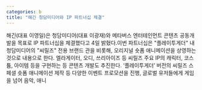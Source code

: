 ```yaml
---
categories: b
title: "해긴 청담미디어와 IP 파트너십 체결"
---
```

해긴(대표 이영일)은 청담미디어(대표 이광재)와 메타버스 엔터테인먼트 콘텐츠 공동개발을 목표로 IP 파트너십을 체결했다고 4일 밝혔다.이번 파트너십은 "플레이투게더" 내 청담미디어의 "씨릴즈" 전용 브랜드 관을 비롯해, 오리지널 숏폼 애니메이션을 상영하는 것으로 내용으로 한다. 엘라게이터, 오디, 쓰리아이즈 등 씨릴즈 주요 IP의 캐릭터, 코스튬, 아이템 등을 구현하는 등 콘텐츠 개발도 추진한다. ‘플레이투게더’ 버전의 씨릴즈 스페셜 숏폼 애니메이션 제작 등 다양한 이벤트 프로모션을 진행, 글로벌 유저들에게 게임을 넘어 음악, 애니